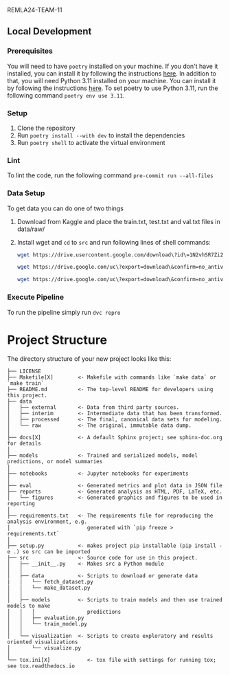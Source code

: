 REMLA24-TEAM-11

## Local Development

### Prerequisites
You will need to have `poetry` installed on your machine. If you don't have it installed, you can install it by following the instructions [here](https://python-poetry.org/docs/).
In addition to that, you will need Python 3.11 installed on your machine. You can install it by following the instructions [here](https://www.python.org/downloads/).
To set poetry to use Python 3.11, run the following command `poetry env use 3.11`.

### Setup
1. Clone the repository
2. Run `poetry install --with dev` to install the dependencies
3. Run `poetry shell` to activate the virtual environment

### Lint
To lint the code, run the following command `pre-commit run --all-files`


### Data Setup
To get data you can do one of two things
1. Download from Kaggle and place the train.txt, test.txt and val.txt files in data/raw/
2. Install wget and `cd` to `src` and run following lines of shell commands:

    ```bash
    wget https://drive.usercontent.google.com/download\?id\=1N2vhSR7Zi2qYbtxK4-unO8dvzo8oji7z\&export\=download\&authuser\=0\&confirm\=t -O ./data/raw/train.zip
    
    wget https://drive.google.com/uc\?export=download\&confirm=no_antivirus\&id=1I5RSGrXX7qFAEcFouAIirhICF4S3cLF9 -O ./data/raw/test.zip

    wget https://drive.google.com/uc\?export=download\&confirm=no_antivirus\&id=1-EoxS7YPMXC3iYZF46GPH4BNOeWnZJmf -O ./data/raw/val.zip
    ```

### Execute Pipeline
To run the pipeline simply run `dvc repro`


# Project Structure

The directory structure of your new project looks like this: 

```
├── LICENSE
├── Makefile[X]        <- Makefile with commands like `make data` or `make train`
├── README.md          <- The top-level README for developers using this project.
├── data
│   ├── external       <- Data from third party sources.
│   ├── interim        <- Intermediate data that has been transformed.
│   ├── processed      <- The final, canonical data sets for modeling.
│   └── raw            <- The original, immutable data dump.
│
├── docs[X]            <- A default Sphinx project; see sphinx-doc.org for details
│
├── models             <- Trained and serialized models, model predictions, or model summaries
│
├── notebooks          <- Jupyter notebooks for experiments
│
├── eval               <- Generated metrics and plot data in JSON file
├── reports            <- Generated analysis as HTML, PDF, LaTeX, etc.
│   └── figures        <- Generated graphics and figures to be used in reporting
│
├── requirements.txt   <- The requirements file for reproducing the analysis environment, e.g.
│                         generated with `pip freeze > requirements.txt`
│
├── setup.py           <- makes project pip installable (pip install -e .) so src can be imported
├── src                <- Source code for use in this project.
│   ├── __init__.py    <- Makes src a Python module
│   │
│   ├── data           <- Scripts to download or generate data
|   |   └── fetch_dataset.py
│   │   └── make_dataset.py
│   │
│   ├── models         <- Scripts to train models and then use trained models to make
│   │   │                 predictions
│   │   ├── evaluation.py
│   │   └── train_model.py
│   │
│   └── visualization  <- Scripts to create exploratory and results oriented visualizations
│       └── visualize.py
│
└── tox.ini[X]            <- tox file with settings for running tox; see tox.readthedocs.io
```
